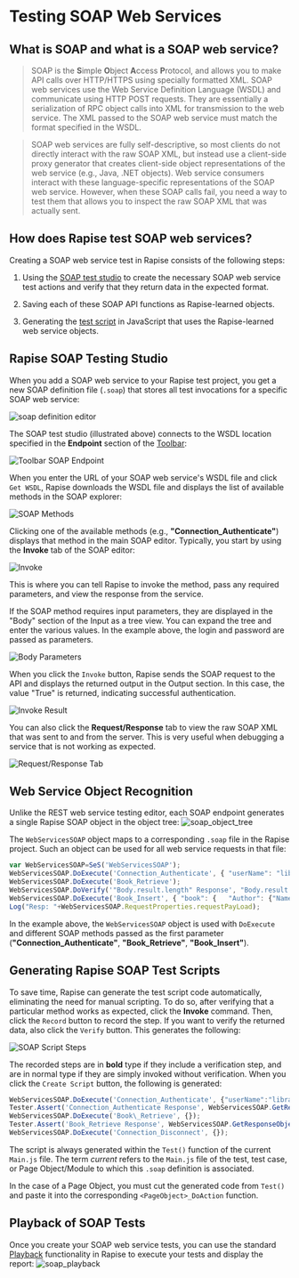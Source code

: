 # Testing SOAP Web Services
<!-- /* cSpell:disable */ -->

## What is SOAP and what is a SOAP web service?

> SOAP is the **S**imple **O**bject **A**ccess **P**rotocol, and allows you to make API calls over HTTP/HTTPS using specially formatted XML. SOAP web services use the Web Service Definition Language (WSDL) and communicate using HTTP POST requests. They are essentially a serialization of RPC object calls into XML for transmission to the web service. The XML passed to the SOAP web service must match the format specified in the WSDL.
<!-- /* cSpell:enable */ -->
> SOAP web services are fully self-descriptive, so most clients do not directly interact with the raw SOAP XML, but instead use a client-side proxy generator that creates client-side object representations of the web service (e.g., Java, .NET objects). Web service consumers interact with these language-specific representations of the SOAP web service. However, when these SOAP calls fail, you need a way to test them that allows you to inspect the raw SOAP XML that was actually sent.

## How does Rapise test SOAP web services?

Creating a SOAP web service test in Rapise consists of the following steps:

1.  Using the [SOAP test studio](soap_definition_editor.md) to create the necessary SOAP web service test actions and verify that they return data in the expected format.

2.  Saving each of these SOAP API functions as Rapise-learned objects.

3.  Generating the [test script](scripting.md) in JavaScript that uses the Rapise-learned web service objects.

## Rapise SOAP Testing Studio

When you add a SOAP web service to your Rapise test project, you get a new SOAP definition file (`.soap`) that stores all test invocations for a specific SOAP web service:

![soap definition editor](./img/soap_web_services1.png)

The SOAP test studio (illustrated above) connects to the WSDL location specified in the **Endpoint** section of the [Toolbar](toolbar_soap.md):

![Toolbar SOAP Endpoint](./img/soap_web_services2.png)

When you enter the URL of your SOAP web service's WSDL file and click `Get WSDL`, Rapise downloads the WSDL file and displays the list of available methods in the SOAP explorer:

![SOAP Methods](./img/soap_web_services3.png)

Clicking one of the available methods (e.g., **"Connection_Authenticate"**) displays that method in the main SOAP editor. Typically, you start by using the **Invoke** tab of the SOAP editor:

![Invoke](./img/soap_web_services4.png)

This is where you can tell Rapise to invoke the method, pass any required parameters, and view the response from the service.

If the SOAP method requires input parameters, they are displayed in the "Body" section of the Input as a tree view. You can expand the tree and enter the various values. In the example above, the login and password are passed as parameters.

![Body Parameters](./img/soap_web_services_inputvalue.png)

When you click the `Invoke` button, Rapise sends the SOAP request to the API and displays the returned output in the Output section. In this case, the value "True" is returned, indicating successful authentication.

![Invoke Result](./img/soap_web_services_invokeres.png)

You can also click the **Request/Response** tab to view the raw SOAP XML that was sent to and from the server. This is very useful when debugging a service that is not working as expected.

![Request/Response Tab](./img/soap_web_services_requestresponse.png)

## Web Service Object Recognition

Unlike the REST web service testing editor, each SOAP endpoint generates a single Rapise SOAP object in the object tree:
![soap\_object\_tree](./img/soap_web_services6.png)

The `WebServicesSOAP` object maps to a corresponding `.soap` file in the Rapise project. Such an object can be used for all web service requests in that file:

```javascript
var WebServicesSOAP=SeS('WebServicesSOAP');
WebServicesSOAP.DoExecute('Connection_Authenticate', { "userName": "librarian", "password": "librarian"}, {} );
WebServicesSOAP.DoExecute('Book_Retrieve');
WebServicesSOAP.DoVerify('"Body.result.length" Response', "Body.result.length", 14);
WebServicesSOAP.DoExecute('Book_Insert', { "book": {   "Author": {"Name": ""}, "AuthorId": 2, "AuthorIdSpecified": true, "DateAddedIso": "2016-10-02T20:00:00", "Genre": {"Name": "" }, "GenreId": 3, "GenreIdSpecified": true,   "Id": 0,   "IdSpecified": false,   "IsOutOfPrint": false,   "IsOutOfPrintSpecified": false,   "Name": "A Christmas Carol" }} );
Log("Resp: "+WebServicesSOAP.RequestProperties.requestPayLoad);
```

In the example above, the `WebServicesSOAP` object is used with `DoExecute` and different SOAP methods passed as the first parameter (**"Connection_Authenticate"**, **"Book_Retrieve"**, **"Book_Insert"**).

## Generating Rapise SOAP Test Scripts

To save time, Rapise can generate the test script code automatically, eliminating the need for manual scripting. To do so, after verifying that a particular method works as expected, click the **Invoke** command. Then, click the `Record` button to record the step. If you want to verify the returned data, also click the `Verify` button. This generates the following:

![SOAP Script Steps](./img/soap_web_services7.png)

The recorded steps are in **bold** type if they include a verification step, and are in normal type if they are simply invoked without verification. When you click the `Create Script` button, the following is generated:

```javascript
WebServicesSOAP.DoExecute('Connection_Authenticate', {"userName":"librarian","password":"librarian"});
Tester.Assert('Connection_Authenticate Response', WebServicesSOAP.GetResponseObject(), {"Body":{"Connection_AuthenticateResult":true,"Connection_AuthenticateResultSpecified":true},"Headers":{}});
WebServicesSOAP.DoExecute('Book\_Retrieve', {});
Tester.Assert('Book_Retrieve Response', WebServicesSOAP.GetResponseObject(), { ... });
WebServicesSOAP.DoExecute('Connection_Disconnect', {});
```

The script is always generated within the `Test()` function of the current `Main.js` file. The term *current* refers to the `Main.js` file of the test, test case, or Page Object/Module to which this `.soap` definition is associated.

In the case of a Page Object, you must cut the generated code from `Test()` and paste it into the corresponding `<PageObject>_DoAction` function.

## Playback of SOAP Tests

Once you create your SOAP web service tests, you can use the standard [Playback](playback.md) functionality in Rapise to execute your tests and display the report:
![soap\_playback](./img/soap_web_services8.png)